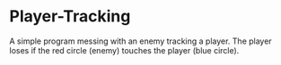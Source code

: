 # Player-Tracking
A simple program messing with an enemy tracking a player. The player loses if the red circle (enemy) touches the player (blue circle).
